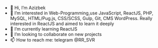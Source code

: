 - 👋 Hi, I’m Azizbek
- 👀 I’m interested in Web-Programming,use JavaScript, ReactJS, PHP, MySQL, HTML/Pug.js, CSS/SCSS, Gulp, Git, CMS WordPress. Really interested in ReactJS and aimed to learn it deeply
- 🌱 I’m currently learning ReactJS
- 💞️ I’m looking to collaborate on new projects
- 📫 How to reach me: telegram @RR_SVR

<!---
AzizKHAN030/AzizKHAN030 is a ✨ special ✨ repository because its `README.md` (this file) appears on your GitHub profile.
You can click the Preview link to take a look at your changes.
--->
